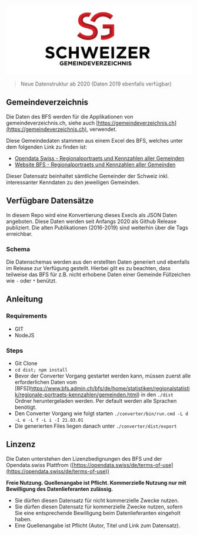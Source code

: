 ![schweizer_gemeindeverzeichnis_logo.jpg](images/schweizer_gemeindeverzeichnis_logo.png)

> Neue Datenstruktur ab 2020 (Daten 2019 ebenfalls verfügbar)

## Gemeindeverzeichnis
Die Daten des BFS werden für die Applikationen von gemeindeverzeichnis.ch, siehe auch [https://gemeindeverzeichnis.ch](https://gemeindeverzeichnis.ch), verwendet.

Diese Gemeindedaten stammen aus einem Excel des BFS, welches unter dem folgenden Link zu finden ist:
- [Opendata Swiss - Regionalportraets und Kennzahlen aller Gemeinden](https://opendata.swiss/de/organization/bundesamt-fur-statistik-bfs?q=regionalportr%C3%A4ts&sort=score+desc%2C+metadata_modified+desc)
- [Website BFS - Regionalportraets und Kennzahlen aller Gemeinden](https://www.bfs.admin.ch/bfs/de/home/statistiken/regionalstatistik/regionale-portraets-kennzahlen/gemeinden.html)

Dieser Datensatz beinhaltet sämtliche Gemeinder der Schweiz inkl. interessanter Kenndaten zu den jeweiligen Gemeinden.

## Verfügbare Datensätze

In diesem Repo wird eine Konvertierung dieses Execls als JSON Daten angeboten.
Diese Daten werden seit Anfangs 2020 als Github Release publiziert.
Die alten Publikationen (2016-2019) sind weiterhin über die Tags erreichbar.

### Schema

Die Datenschemas werden aus den erstellten Daten generiert und ebenfalls im Release zur Verfügung gestellt.
Hierbei gilt es zu beachten, dass teilweise das BFS für z.B. nicht erhobene Daten einer Gemeinde Füllzeichen wie `-` oder `*` benützt.

## Anleitung

### Requirements

- GIT
- NodeJS

### Steps

- Git Clone
- `cd dist; npm install`
- Bevor der Converter Vorgang gestartet werden kann, müssen zuerst alle erforderlichen Daten vom [BFS])https://www.bfs.admin.ch/bfs/de/home/statistiken/regionalstatistik/regionale-portraets-kennzahlen/gemeinden.html) in den `./dist` Ordner heruntergeladen werden.
Per default werden alle Sprachen benötigt.
- Den Converter Vorgang wie folgt starten `./converter/bin/run.cmd -L d -L e -L f -L i -I 21.03.01`
- Die generierten Files liegen danach unter `./converter/dist/export`

## Linzenz

Die Daten unterstehen den Lizenzbedignungen des BFS und der Opendata.swiss Plattfrom ([https://opendata.swiss/de/terms-of-use](https://opendata.swiss/de/terms-of-use))

**Freie Nutzung. Quellenangabe ist Pflicht. Kommerzielle Nutzung nur mit Bewilligung des Datenlieferanten zulässig.**

- Sie dürfen diesen Datensatz für nicht kommerzielle Zwecke nutzen.
- Sie dürfen diesen Datensatz für kommerzielle Zwecke nutzen, sofern Sie eine entsprechende Bewilligung beim Datenlieferanten eingeholt haben.
- Eine Quellenangabe ist Pflicht (Autor, Titel und Link zum Datensatz).
